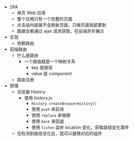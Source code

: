 - SPA
	- 单页 Web 应用
	- 整个应用只有一个完整的页面
	- 点击站内链接不会刷新页面，只做页面局部更新
	- 数据全都通过 ajax 请求获取，在前端异步展示
- 实现
	- 依赖路由
- 前端路由
	- 什么是路由
		- 一个路由就是一个映射关系
			- key 是路径
			- value 是 component
	- 路由注册
- 原理
	- 浏览器 History
		- 使用 history.js
			- `History.createBrowserHistory()`
			- 使用 `push` 来前进
			- 使用 `replace` 来替换
			- 使用 `back` 来回退
			- 使用 `listen` 监听 location 变化，获取路径变化事件
	- 在检测到路径变化后，就可以替换对应的组件